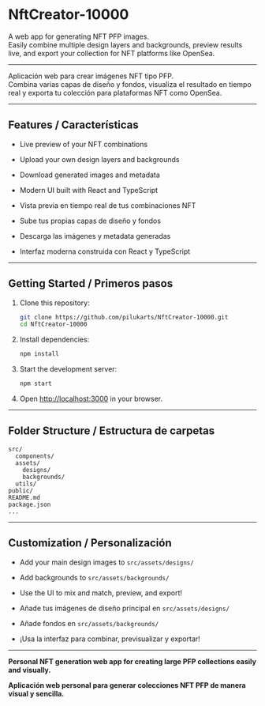 # NftCreator-10000

A web app for generating NFT PFP images.  
Easily combine multiple design layers and backgrounds, preview results live, and export your collection for NFT platforms like OpenSea.

---

Aplicación web para crear imágenes NFT tipo PFP.  
Combina varias capas de diseño y fondos, visualiza el resultado en tiempo real y exporta tu colección para plataformas NFT como OpenSea.

---

## Features / Características

- Live preview of your NFT combinations
- Upload your own design layers and backgrounds
- Download generated images and metadata
- Modern UI built with React and TypeScript

- Vista previa en tiempo real de tus combinaciones NFT
- Sube tus propias capas de diseño y fondos
- Descarga las imágenes y metadata generadas
- Interfaz moderna construida con React y TypeScript

---

## Getting Started / Primeros pasos

1. Clone this repository:
   ```bash
   git clone https://github.com/pilukarts/NftCreator-10000.git
   cd NftCreator-10000
   ```
2. Install dependencies:
   ```bash
   npm install
   ```
3. Start the development server:
   ```bash
   npm start
   ```
4. Open [http://localhost:3000](http://localhost:3000) in your browser.

---

## Folder Structure / Estructura de carpetas

```
src/
  components/
  assets/
    designs/
    backgrounds/
  utils/
public/
README.md
package.json
...
```

---

## Customization / Personalización

- Add your main design images to `src/assets/designs/`
- Add backgrounds to `src/assets/backgrounds/`
- Use the UI to mix and match, preview, and export!

- Añade tus imágenes de diseño principal en `src/assets/designs/`
- Añade fondos en `src/assets/backgrounds/`
- ¡Usa la interfaz para combinar, previsualizar y exportar!

---

**Personal NFT generation web app for creating large PFP collections easily and visually.**

**Aplicación web personal para generar colecciones NFT PFP de manera visual y sencilla.**
